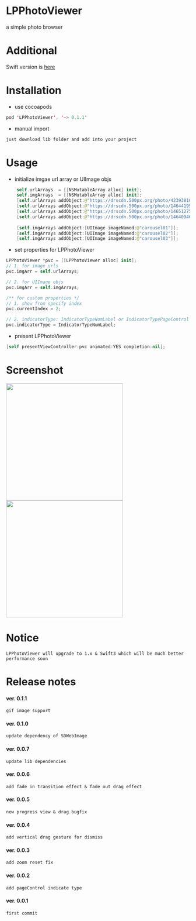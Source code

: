 # LPPhotoViewer

a simple photo browser 

# Additional

Swift version is [here](https://github.com/litt1e-p/LPPhotoViewer-swift)

# Installation

- use cocoapods
```swift
pod 'LPPhotoViewer', '~> 0.1.1'
```
- manual import
```swift
just download lib folder and add into your project
```

# Usage

- initialize imgae url array or UIImage objs
```swift
    self.urlArrays  = [[NSMutableArray alloc] init];
    self.imgArrays  = [[NSMutableArray alloc] init];
    [self.urlArrays addObject:@"https://drscdn.500px.org/photo/42393810/q=80_m=2000/fed5ccbf106c289f62e5762df92f1438"];
    [self.urlArrays addObject:@"https://drscdn.500px.org/photo/146441995/q=80_m=2000/0a6e687c0750ea05abf709bbd8c3d7f8"];
    [self.urlArrays addObject:@"https://drscdn.500px.org/photo/146512755/q=80_m=2000_k=1/62c584ed280fb11bbdb7d1c5451b6676"];
    [self.urlArrays addObject:@"https://drscdn.500px.org/photo/146409463/q=80_m=2000/9658bd373b7f84799dda05253d404a5d"];
    
    [self.imgArrays addObject:[UIImage imageNamed:@"carousel01"]];
    [self.imgArrays addObject:[UIImage imageNamed:@"carousel02"]];
    [self.imgArrays addObject:[UIImage imageNamed:@"carousel03"]];
```
- set properties for LPPhotoViewer
```swift
LPPhotoViewer *pvc = [[LPPhotoViewer alloc] init];
// 1. for image urls
pvc.imgArr = self.urlArrays;

// 2. for UIImage objs
pvc.imgArr = self.imgArrays;

/** for custom properties */
// 1. show from specify index
pvc.currentIndex = 2;

// 2. indicatorType: IndicatorTypeNumLabel or IndicatorTypePageControl or none
pvc.indicatorType = IndicatorTypeNumLabel;

```

- present LPPhotoViewer
```swift
[self presentViewController:pvc animated:YES completion:nil];
```

# Screenshot

<img src="screenshot1.gif" width="320"> <img src="screenshot2.gif" width="320">

# Notice

`LPPhotoViewer will upgrade to 1.x & Swift3 which will be much better performance soon`

# Release notes

#### ver. 0.1.1
`gif image support`

#### ver. 0.1.0
`update dependency of SDWebImage`

#### ver. 0.0.7
`update lib dependencies`

#### ver. 0.0.6 
`add fade in transition effect & fade out drag effect`

#### ver. 0.0.5
`new progress view & drag bugfix`

#### ver. 0.0.4
`add vertical drag gesture for dismiss`

#### ver. 0.0.3
`add zoom reset fix`

#### ver. 0.0.2
`add pageControl indicate type`

#### ver. 0.0.1
`first commit`
